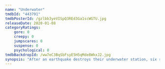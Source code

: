 ```yaml
---
name: "Underwater"
tmdbId: "443791"
tmdbPosterId: /gzlbb3yeVISpQ3REd3Ga1scWGTU.jpg
releaseDate: 2020-01-08
categoryRatings:
    gore: 0
    creepy: 0
    jumpscares: 0
    suspense: 0
    psychological: 0
tmdbBackdropId: /ww7eC3BqSbFsyE5H5qMde8WkxJ2.jpg
synopsis: "After an earthquake destroys their underwater station, six researchers must navigate two miles along the dangerous, unknown depths of the ocean floor to make it to safety in a race against time."
---
```

